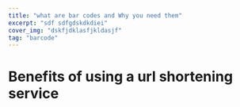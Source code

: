```yaml
---
title: "what are bar codes and Why you need them"
excerpt: "sdf sdfgdskdkdiei"
cover_img: "dskfjdklasfjkldasjf"
tag: "barcode"
---
```


# Benefits of using a url shortening service
